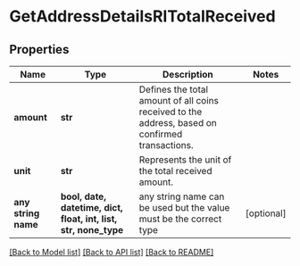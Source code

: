 # GetAddressDetailsRITotalReceived


## Properties
Name | Type | Description | Notes
------------ | ------------- | ------------- | -------------
**amount** | **str** | Defines the total amount of all coins received to the address, based on confirmed transactions. | 
**unit** | **str** | Represents the unit of the total received amount. | 
**any string name** | **bool, date, datetime, dict, float, int, list, str, none_type** | any string name can be used but the value must be the correct type | [optional]

[[Back to Model list]](../README.md#documentation-for-models) [[Back to API list]](../README.md#documentation-for-api-endpoints) [[Back to README]](../README.md)


